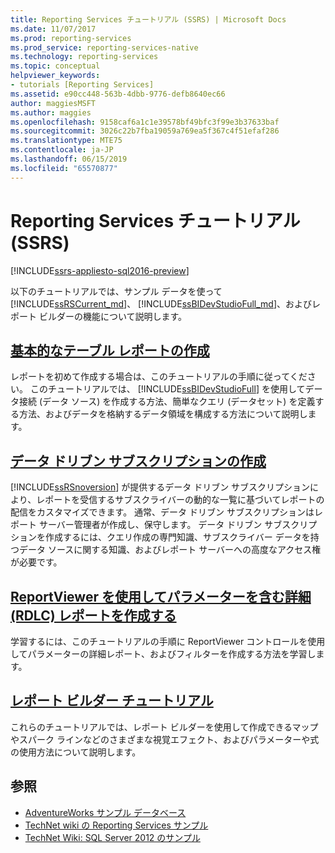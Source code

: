 ```yaml
---
title: Reporting Services チュートリアル (SSRS) | Microsoft Docs
ms.date: 11/07/2017
ms.prod: reporting-services
ms.prod_service: reporting-services-native
ms.technology: reporting-services
ms.topic: conceptual
helpviewer_keywords:
- tutorials [Reporting Services]
ms.assetid: e90cc448-563b-4dbb-9776-defb8640ec66
author: maggiesMSFT
ms.author: maggies
ms.openlocfilehash: 9158caf6a1c1e39578bf49bfc3f99e3b37633baf
ms.sourcegitcommit: 3026c22b7fba19059a769ea5f367c4f51efaf286
ms.translationtype: MTE75
ms.contentlocale: ja-JP
ms.lasthandoff: 06/15/2019
ms.locfileid: "65570877"
---
```

# <a name="reporting-services-tutorials-ssrs"></a>Reporting Services チュートリアル (SSRS)

[!INCLUDE[ssrs-appliesto-sql2016-preview](../includes/ssrs-appliesto-sql2016-preview.md)]

以下のチュートリアルでは、サンプル データを使って [!INCLUDE[ssRSCurrent_md](../includes/ssrscurrent-md.md)]、 [!INCLUDE[ssBIDevStudioFull_md](../includes/ssbidevstudiofull-md.md)]、およびレポート ビルダーの機能について説明します。  
  
  
## <a name="create-a-basic-table-reportreporting-servicescreate-a-basic-table-report-ssrs-tutorialmd"></a>[基本的なテーブル レポートの作成](../reporting-services/create-a-basic-table-report-ssrs-tutorial.md)  
レポートを初めて作成する場合は、このチュートリアルの手順に従ってください。 このチュートリアルでは、 [!INCLUDE[ssBIDevStudioFull](../includes/ssbidevstudiofull-md.md)] を使用してデータ接続 (データ ソース) を作成する方法、簡単なクエリ (データセット) を定義する方法、およびデータを格納するデータ領域を構成する方法について説明します。  
  
## <a name="create-a-data-driven-subscriptionreporting-servicescreate-a-data-driven-subscription-ssrs-tutorialmd"></a>[データ ドリブン サブスクリプションの作成](../reporting-services/create-a-data-driven-subscription-ssrs-tutorial.md)  
[!INCLUDE[ssRSnoversion](../includes/ssrsnoversion-md.md)] が提供するデータ ドリブン サブスクリプションにより、レポートを受信するサブスクライバーの動的な一覧に基づいてレポートの配信をカスタマイズできます。 通常、データ ドリブン サブスクリプションはレポート サーバー管理者が作成し、保守します。 データ ドリブン サブスクリプションを作成するには、クエリ作成の専門知識、サブスクライバー データを持つデータ ソースに関する知識、およびレポート サーバーへの高度なアクセス権が必要です。  
   
## <a name="create-a-drillthrough-40rdlc41-report-with-parameters-using-reportviewerreporting-servicescreate-drillthrough-rdlc-report-with-parameters-reportviewermd"></a>[ReportViewer を使用してパラメーターを含む詳細 &#40;RDLC&#41; レポートを作成する](../reporting-services/create-drillthrough-rdlc-report-with-parameters-reportviewer.md)  
学習するには、このチュートリアルの手順に ReportViewer コントロールを使用してパラメーターの詳細レポート、およびフィルターを作成する方法を学習します。  
  
## <a name="report-builder-tutorialsreporting-servicesreport-builder-tutorialsmd"></a>[レポート ビルダー チュートリアル](../reporting-services/report-builder-tutorials.md)  
これらのチュートリアルでは、レポート ビルダーを使用して作成できるマップやスパーク ラインなどのさまざまな視覚エフェクト、およびパラメーターや式の使用方法について説明します。   
  
  
## <a name="see-also"></a>参照  
* [AdventureWorks サンプル データベース](https://github.com/Microsoft/sql-server-samples/releases)  
* [TechNet wiki の Reporting Services サンプル](https://go.microsoft.com/fwlink/?LinkId=198283)  
* [TechNet Wiki: SQL Server 2012 のサンプル](https://go.microsoft.com/fwlink/?linkID=220734)  
 
  
  
  


